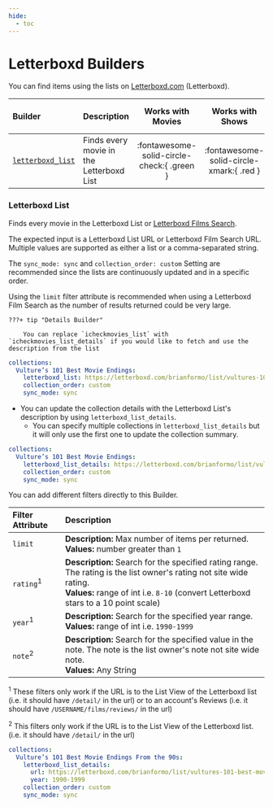 ```yaml
---
hide:
  - toc
---
```

# Letterboxd Builders

You can find items using the lists on [Letterboxd.com](https://letterboxd.com/) (Letterboxd). 

| Builder                             | Description                              |             Works with Movies              |             Works with Shows             |    Works with Playlists and Custom Sort    |
|:--------------------------------------|:-----------------------------------------|:------------------------------------------:|:----------------------------------------:|:------------------------------------------:|
| [`letterboxd_list`](#letterboxd-list) | Finds every movie in the Letterboxd List | :fontawesome-solid-circle-check:{ .green } | :fontawesome-solid-circle-xmark:{ .red } | :fontawesome-solid-circle-check:{ .green } |

### Letterboxd List

Finds every movie in the Letterboxd List or [Letterboxd Films Search](https://letterboxd.com/films/).

The expected input is a Letterboxd List URL or Letterboxd Film Search URL. Multiple values are supported as either a list or a comma-separated string.

The `sync_mode: sync` and `collection_order: custom` Setting are recommended since the lists are continuously updated and in a specific order.

Using the `limit` filter attribute is recommended when using a Letterboxd Film Search as the number of results returned could be very large.

    ???+ tip "Details Builder"

        You can replace `icheckmovies_list` with `icheckmovies_list_details` if you would like to fetch and use the description from the list


```yaml
collections:
  Vulture’s 101 Best Movie Endings:
    letterboxd_list: https://letterboxd.com/brianformo/list/vultures-101-best-movie-endings/
    collection_order: custom
    sync_mode: sync
```

* You can update the collection details with the Letterboxd List's description by using `letterboxd_list_details`.
  * You can specify multiple collections in `letterboxd_list_details` but it will only use the first one to update the collection summary.

```yaml
collections:
  Vulture’s 101 Best Movie Endings:
    letterboxd_list_details: https://letterboxd.com/brianformo/list/vultures-101-best-movie-endings/
    collection_order: custom
    sync_mode: sync
```

You can add different filters directly to this Builder.

| Filter Attribute     | Description                                                                                                                                                                                                 |
|:---------------------|:------------------------------------------------------------------------------------------------------------------------------------------------------------------------------------------------------------|
| `limit`              | **Description:** Max number of items per returned.<br>**Values:**  number greater than `1`                                                                                                                  |
| `rating`<sup>1</sup> | **Description:** Search for the specified rating range. The rating is the list owner's rating not site wide rating.<br>**Values:**  range of int i.e. `8-10` (convert Letterboxd stars to a 10 point scale) |
| `year`<sup>1</sup>   | **Description:** Search for the specified year range.<br>**Values:**  range of int i.e. `1990-1999`                                                                                                         |
| `note`<sup>2</sup>   | **Description:** Search for the specified value in the note. The note is the list owner's note not site wide note.<br>**Values:**  Any String                                                               |

<sup>1</sup> These filters only work if the URL is to the List View of the Letterboxd list (i.e. it should have `/detail/` in the url) or to an account's Reviews (i.e. it should have `/USERNAME/films/reviews/` in the url)

<sup>2</sup> This filters only work if the URL is to the List View of the Letterboxd list. (i.e. it should have `/detail/` in the url)

```yaml
collections:
  Vulture’s 101 Best Movie Endings From the 90s:
    letterboxd_list_details: 
      url: https://letterboxd.com/brianformo/list/vultures-101-best-movie-endings/
      year: 1990-1999
    collection_order: custom
    sync_mode: sync
```
